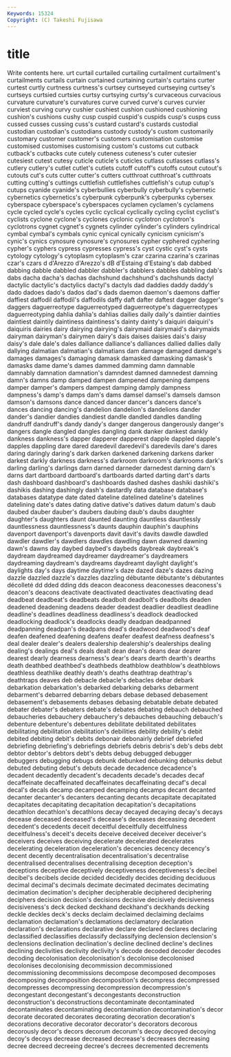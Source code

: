 ```yaml
---
Keywords: 15324 
Copyright: (C) Takeshi Fujisawa
---
```


# title

Write contents here.
urt curtail curtailed
curtailing curtailment curtailment's curtailments curtails curtain curtained curtaining curtain's curtains
curter curtest curtly curtness curtness's curtsey curtseyed curtseying curtsey's curtseys
curtsied curtsies curtsy curtsying curtsy's curvaceous curvacious curvature curvature's curvatures
curve curved curve's curves curvier curviest curving curvy cushier cushiest
cushion cushioned cushioning cushion's cushions cushy cusp cuspid cuspid's cuspids
cusp's cusps cuss cussed cusses cussing cuss's custard custard's custards
custodial custodian custodian's custodians custody custody's custom customarily customary customer
customer's customers customisation customise customised customises customising custom's customs cut
cutback cutback's cutbacks cute cutely cuteness cuteness's cuter cutesier cutesiest
cutest cutesy cuticle cuticle's cuticles cutlass cutlasses cutlass's cutlery cutlery's
cutlet cutlet's cutlets cutoff cutoff's cutoffs cutout cutout's cutouts cut's
cuts cutter cutter's cutters cutthroat cutthroat's cutthroats cutting cutting's cuttings
cuttlefish cuttlefishes cuttlefish's cutup cutup's cutups cyanide cyanide's cyberbullies cyberbully
cyberbully's cybernetic cybernetics cybernetics's cyberpunk cyberpunk's cyberpunks cybersex cyberspace cyberspace's
cyberspaces cyclamen cyclamen's cyclamens cycle cycled cycle's cycles cyclic cyclical
cyclically cycling cyclist cyclist's cyclists cyclone cyclone's cyclones cyclonic cyclotron
cyclotron's cyclotrons cygnet cygnet's cygnets cylinder cylinder's cylinders cylindrical cymbal
cymbal's cymbals cynic cynical cynically cynicism cynicism's cynic's cynics cynosure
cynosure's cynosures cypher cyphered cyphering cypher's cyphers cypress cypresses cypress's
cyst cystic cyst's cysts cytology cytology's cytoplasm cytoplasm's czar czarina
czarina's czarinas czar's czars d d'Arezzo d'Arezzo's dB d'Estaing d'Estaing's
dab dabbed dabbing dabble dabbled dabbler dabbler's dabblers dabbles dabbling
dab's dabs dacha dacha's dachas dachshund dachshund's dachshunds dactyl dactylic
dactylic's dactylics dactyl's dactyls dad daddies daddy daddy's dado dadoes
dado's dados dad's dads daemon daemon's daemons daffier daffiest daffodil
daffodil's daffodils daffy daft dafter daftest dagger dagger's daggers daguerreotype
daguerreotyped daguerreotype's daguerreotypes daguerreotyping dahlia dahlia's dahlias dailies daily daily's
daintier dainties daintiest daintily daintiness daintiness's dainty dainty's daiquiri daiquiri's
daiquiris dairies dairy dairying dairying's dairymaid dairymaid's dairymaids dairyman dairyman's
dairymen dairy's dais daises daisies dais's daisy daisy's dale dale's
dales dalliance dalliance's dalliances dallied dallies dally dallying dalmatian dalmatian's
dalmatians dam damage damaged damage's damages damages's damaging damask damasked
damasking damask's damasks dame dame's dames dammed damming damn damnable
damnably damnation damnation's damndest damned damnedest damning damn's damns damp
damped dampen dampened dampening dampens damper damper's dampers dampest damping
damply dampness dampness's damp's damps dam's dams damsel damsel's damsels
damson damson's damsons dance danced dancer dancer's dancers dance's dances
dancing dancing's dandelion dandelion's dandelions dander dander's dandier dandies dandiest
dandle dandled dandles dandling dandruff dandruff's dandy dandy's danger dangerous
dangerously danger's dangers dangle dangled dangles dangling dank danker dankest
dankly dankness dankness's dapper dapperer dapperest dapple dappled dapple's dapples
dappling dare dared daredevil daredevil's daredevils dare's dares daring daringly
daring's dark darken darkened darkening darkens darker darkest darkly darkness
darkness's darkroom darkroom's darkrooms dark's darling darling's darlings darn darned
darneder darnedest darning darn's darns dart dartboard dartboard's dartboards darted
darting dart's darts dash dashboard dashboard's dashboards dashed dashes dashiki
dashiki's dashikis dashing dashingly dash's dastardly data database database's databases
datatype date dated dateline datelined dateline's datelines datelining date's dates
dating dative dative's datives datum datum's daub daubed dauber dauber's
daubers daubing daub's daubs daughter daughter's daughters daunt daunted daunting
dauntless dauntlessly dauntlessness dauntlessness's daunts dauphin dauphin's dauphins davenport davenport's
davenports davit davit's davits dawdle dawdled dawdler dawdler's dawdlers dawdles
dawdling dawn dawned dawning dawn's dawns day daybed daybed's daybeds
daybreak daybreak's daydream daydreamed daydreamer daydreamer's daydreamers daydreaming daydream's daydreams
daydreamt daylight daylight's daylights day's days daytime daytime's daze dazed
daze's dazes dazing dazzle dazzled dazzle's dazzles dazzling débutante débutante's
débutantes décolleté dd dded dding dds deacon deaconess deaconesses deaconess's
deacon's deacons deactivate deactivated deactivates deactivating dead deadbeat deadbeat's deadbeats
deadbolt deadbolt's deadbolts deaden deadened deadening deadens deader deadest deadlier
deadliest deadline deadline's deadlines deadliness deadliness's deadlock deadlocked deadlocking deadlock's
deadlocks deadly deadpan deadpanned deadpanning deadpan's deadpans dead's deadwood deadwood's
deaf deafen deafened deafening deafens deafer deafest deafness deafness's deal
dealer dealer's dealers dealership dealership's dealerships dealing dealing's dealings deal's
deals dealt dean dean's deans dear dearer dearest dearly dearness
dearness's dear's dears dearth dearth's dearths death deathbed deathbed's deathbeds
deathblow deathblow's deathblows deathless deathlike deathly death's deaths deathtrap deathtrap's
deathtraps deaves deb debacle debacle's debacles debar debark debarkation debarkation's
debarked debarking debarks debarment debarment's debarred debarring debars debase debased
debasement debasement's debasements debases debasing debatable debate debated debater debater's
debaters debate's debates debating debauch debauched debaucheries debauchery debauchery's debauches
debauching debauch's debenture debenture's debentures debilitate debilitated debilitates debilitating debilitation
debilitation's debilities debility debility's debit debited debiting debit's debits debonair
debonairly debrief debriefed debriefing debriefing's debriefings debriefs debris debris's deb's
debs debt debtor debtor's debtors debt's debts debug debugged debugger
debuggers debugging debugs debunk debunked debunking debunks debut debuted debuting
debut's debuts decade decadence decadence's decadent decadently decadent's decadents decade's
decades decaf decaffeinate decaffeinated decaffeinates decaffeinating decaf's decal decal's decals
decamp decamped decamping decamps decant decanted decanter decanter's decanters decanting
decants decapitate decapitated decapitates decapitating decapitation decapitation's decapitations decathlon decathlon's
decathlons decay decayed decaying decay's decays decease deceased deceased's decease's
deceases deceasing decedent decedent's decedents deceit deceitful deceitfully deceitfulness deceitfulness's
deceit's deceits deceive deceived deceiver deceiver's deceivers deceives deceiving decelerate
decelerated decelerates decelerating deceleration deceleration's decencies decency decency's decent decently
decentralisation decentralisation's decentralise decentralised decentralises decentralising deception deception's deceptions deceptive
deceptively deceptiveness deceptiveness's decibel decibel's decibels decide decided decidedly decides
deciding deciduous decimal decimal's decimals decimate decimated decimates decimating decimation
decimation's decipher decipherable deciphered deciphering deciphers decision decision's decisions decisive
decisively decisiveness decisiveness's deck decked deckhand deckhand's deckhands decking deckle
deckles deck's decks declaim declaimed declaiming declaims declamation declamation's declamations
declamatory declaration declaration's declarations declarative declare declared declares declaring declassified
declassifies declassify declassifying declension declension's declensions declination declination's decline declined
decline's declines declining declivities declivity declivity's decode decoded decoder decodes
decoding decolonisation decolonisation's decolonise decolonised decolonises decolonising decommission decommissioned decommissioning
decommissions decompose decomposed decomposes decomposing decomposition decomposition's decompress decompressed decompresses
decompressing decompression decompression's decongestant decongestant's decongestants deconstruction deconstruction's deconstructions decontaminate
decontaminated decontaminates decontaminating decontamination decontamination's decor decorate decorated decorates decorating
decoration decoration's decorations decorative decorator decorator's decorators decorous decorously decor's
decors decorum decorum's decoy decoyed decoying decoy's decoys decrease decreased
decrease's decreases decreasing decree decreed decreeing decree's decrees decremented decrements
